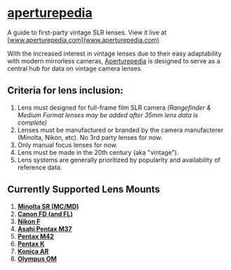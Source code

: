 # [aperturepedia](www.aperturepedia.com)

A guide to first-party vintage SLR lenses. View it live at [www.aperturepedia.com](www.aperturepedia.com)

With the increased interest in vintage lenses due to their easy adaptability with modern mirrorless cameras, [Aperturepedia](www.aperturepedia.com) is designed to serve as a central hub for data on vintage camera lenses.

## Criteria for lens inclusion:
1. Lens must designed for full-frame film SLR camera _(Rangefinder & Medium Format lenses may be added after 35mm lens data is complete)_
2. Lenses must be manufactured or branded by the camera manufacterer (Minolta, Nikon, etc). No 3rd party lenses for now.
3. Only manual focus lenses for now.
4. Lens must be made in the 20th century (aka "vintage").
5. Lens systems are generally prioritized by popularity and availability of reference data.

## Currently Supported Lens Mounts
1.  [**Minolta SR (MC/MD)**](http://www.aperturepedia.com/minolta-sr)
2.  [**Canon FD (and FL)**](http://www.aperturepedia.com/canon-fd)
3.  [**Nikon F**](http://www.aperturepedia.com/nikon-f)
4.  [**Asahi Pentax M37**](http://www.aperturepedia.com/pentax-m37)
5.  [**Pentax M42**](http://www.aperturepedia.com/pentax-m42)
6.  [**Pentax K**](http://www.aperturepedia.com/pentax-k)
7.  [**Konica AR**](http://www.aperturepedia.com/konica-ar)
8.  [**Olympus OM**](http://www.aperturepedia.com/olympus-om)

<!-- ## Future Supported Lens Mounts
_These will be supported in a future version of Aperturepedia_
1. ****
2. ****
3. ****
4. **** -->
